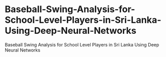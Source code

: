 # Baseball-Swing-Analysis-for-School-Level-Players-in-Sri-Lanka-Using-Deep-Neural-Networks
Baseball Swing Analysis for School Level Players in Sri Lanka Using Deep Neural Networks
